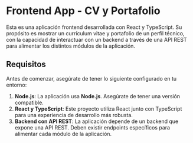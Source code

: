 # Frontend App - CV y Portafolio

Esta es una aplicación frontend desarrollada con React y TypeScript. Su propósito es mostrar un currículum vitae y portafolio de un perfil técnico, con la capacidad de interactuar con un backend a través de una API REST para alimentar los distintos módulos de la aplicación.

## Requisitos

Antes de comenzar, asegúrate de tener lo siguiente configurado en tu entorno:

1. **Node.js**: La aplicación usa **Node.js**. Asegúrate de tener una versión compatible.
2. **React y TypeScript**: Este proyecto utiliza React junto con TypeScript para una experiencia de desarrollo más robusta.
3. **Backend con API REST**: La aplicación depende de un backend que expone una API REST. Deben existir endpoints específicos para alimentar cada módulo de la aplicación.
